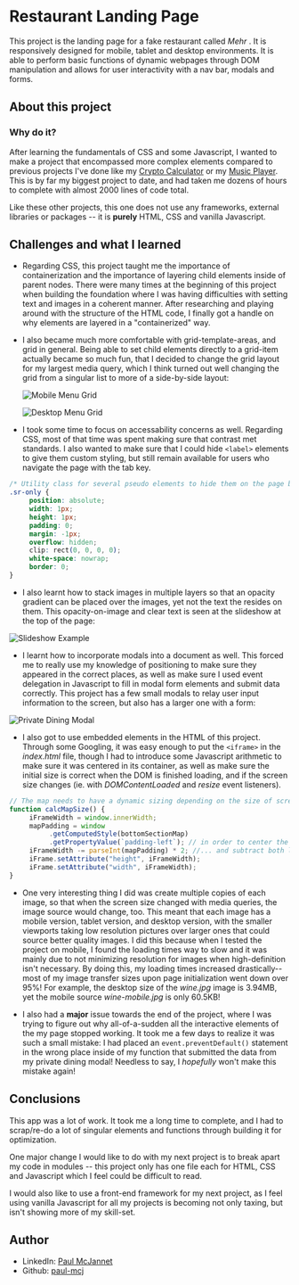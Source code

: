 # Restaurant Landing Page

This project is the landing page for a fake restaurant called _Mehr_ . It is responsively designed for mobile, tablet and desktop environments. It is able to perform basic functions of dynamic webpages through DOM manipulation and allows for user interactivity with a nav bar, modals and forms.

## About this project

### Why do it?

After learning the fundamentals of CSS and some Javascript, I wanted to make a project that encompassed more complex elements compared to previous projects I've done like my [Crypto Calculator](https://paul-mcj.github.io/Crypto-Calculator/) or my [Music Player](https://paul-mcj.github.io/Music-Player/). This is by far my biggest project to date, and had taken me dozens of hours to complete with almost 2000 lines of code total.

Like these other projects, this one does not use any frameworks, external libraries or packages -- it is **purely** HTML, CSS and vanilla Javascript.

## Challenges and what I learned

-    Regarding CSS, this project taught me the importance of containerization and the importance of layering child elements inside of parent nodes. There were many times at the beginning of this project when building the foundation where I was having difficulties with setting text and images in a coherent manner. After researching and playing around with the structure of the HTML code, I finally got a handle on why elements are layered in a "containerized" way.

-    I also became much more comfortable with grid-template-areas, and grid in general. Being able to set child elements directly to a grid-item actually became so much fun, that I decided to change the grid layout for my largest media query, which I think turned out well changing the grid from a singular list to more of a side-by-side layout:

     ![Mobile Menu Grid](./grid-mobile.png)

     ![Desktop Menu Grid](./grid-desktop.PNG)

-    I took some time to focus on accessability concerns as well. Regarding CSS, most of that time was spent making sure that contrast met standards. I also wanted to make sure that I could hide `<label>` elements to give them custom styling, but still remain available for users who navigate the page with the tab key.

```css
/* Utility class for several pseudo elements to hide them on the page but make sure content is there for accessability reasons. */
.sr-only {
     position: absolute;
     width: 1px;
     height: 1px;
     padding: 0;
     margin: -1px;
     overflow: hidden;
     clip: rect(0, 0, 0, 0);
     white-space: nowrap;
     border: 0;
}
```

-    I also learnt how to stack images in multiple layers so that an opacity gradient can be placed over the images, yet not the text the resides on them. This opacity-on-image and clear text is seen at the slideshow at the top of the page:

![Slideshow Example](./opacity.png)

-    I learnt how to incorporate modals into a document as well. This forced me to really use my knowledge of positioning to make sure they appeared in the correct places, as well as make sure I used event delegation in Javascript to fill in modal form elements and submit data correctly. This project has a few small modals to relay user input information to the screen, but also has a larger one with a form:

![Private Dining Modal](modal-example.png)

-    I also got to use embedded elements in the HTML of this project. Through some Googling, it was easy enough to put the `<iframe>` in the _index.html_ file, though I had to introduce some Javascript arithmetic to make sure it was centered in its container, as well as make sure the initial size is correct when the DOM is finished loading, and if the screen size changes (ie. with _DOMContentLoaded_ and _resize_ event listeners).

```js
// The map needs to have a dynamic sizing depending on the size of screen the user has.
function calcMapSize() {
     iFrameWidth = window.innerWidth;
     mapPadding = window
          .getComputedStyle(bottomSectionMap)
          .getPropertyValue(`padding-left`); // in order to center the iframe, get the padding from its parent container...
     iFrameWidth -= parseInt(mapPadding) * 2; //... and subtract both left and right from it
     iFrame.setAttribute("height", iFrameWidth);
     iFrame.setAttribute("width", iFrameWidth);
}
```

-    One very interesting thing I did was create multiple copies of each image, so that when the screen size changed with media queries, the image source would change, too. This meant that each image has a mobile version, tablet version, and desktop version, with the smaller viewports taking low resolution pictures over larger ones that could source better quality images. I did this because when I tested the project on mobile, I found the loading times way to slow and it was mainly due to not minimizing resolution for images when high-definition isn't necessary. By doing this, my loading times increased drastically--most of my image transfer sizes upon page initialization went down over 95%! For example, the desktop size of the _wine.jpg_ image is 3.94MB, yet the mobile source _wine-mobile.jpg_ is only 60.5KB!

-    I also had a **major** issue towards the end of the project, where I was trying to figure out why all-of-a-sudden all the interactive elements of the my page stopped working. It took me a few days to realize it was such a small mistake: I had placed an `event.preventDefault()` statement in the wrong place inside of my function that submitted the data from my private dining modal! Needless to say, I _hopefully_ won't make this mistake again!

## Conclusions

This app was a lot of work. It took me a long time to complete, and I had to scrap/re-do a lot of singular elements and functions through building it for optimization.

One major change I would like to do with my next project is to break apart my code in modules -- this project only has one file each for HTML, CSS and Javascript which I feel could be difficult to read.

I would also like to use a front-end framework for my next project, as I feel using vanilla Javascript for all my projects is becoming not only taxing, but isn't showing more of my skill-set.

## Author

-    LinkedIn: [Paul McJannet](https://www.linkedin.com/in/paul-mcjannet)
-    Github: [paul-mcj](https://github.com/paul-mcj)
